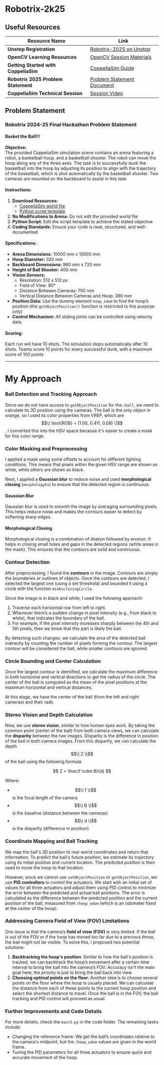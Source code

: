 # Robotrix-2k25

## Useful Resources
| Resource Name                                  | Link                                                                 |
|-----------------------------------------------|----------------------------------------------------------------------|
| **Unstop Registration**                       | [Robotrix-2025 on Unstop](https://unstop.com/hackathons/robotrix-2025-diodexcelerate-2025-ieee-nitk-1265503) |
| **OpenCV Learning Resources**                | [OpenCV Session Materials](https://drive.google.com/drive/folders/1I3onFJ9BmKhO2ySJHbKbqaqb6ShACZez)       |
| **Getting Started with CoppeliaSim**         | [CoppeliaSim Guide](https://docs.google.com/document/d/16T91vF_IcL98n5h6RFddoQVI-fivpbWYlDm_yUQMZ3E/edit?tab=t.0) |
| **Robotrix 2025 Problem Statement**          | [Problem Statement Document](https://docs.google.com/document/d/1vff6XrevOeJcRv-ABr8Lx3oOjOZTUBogC9AZYqRhWjU/edit?tab=t.0#heading=h.bn1tbf9oj3ut) |
| **CoppeliaSim Technical Session**            | [Session Video](https://drive.google.com/file/d/1xbQdN7m91ATBxBm8FzqdT0GL89Kq6rRG/view)                    |

## Problem Statement

### Robotrix 2024-25 Final Hackathon Problem Statement

#### Basket the Ball!!!

**Objective:**  
The provided CoppeliaSim simulation scene contains an arena featuring a robot, a basketball hoop, and a basketball shooter. The robot can move the hoop along any of the three axes. The task is to successfully dunk the basketball into the hoop by adjusting its position to align with the trajectory of the basketball, which is shot automatically by the basketball shooter. Two cameras are mounted on the backboard to assist in this task

#### Instructions:
1. **Download Resources:**
   - [CoppeliaSim world file](#)
   - [Python script template](#)
2. **No Modifications to Arena:** Do not edit the provided world file
3. **Python Script:** Edit the script template to achieve the stated objective
4. **Coding Standards:** Ensure your code is neat, structured, and well-documented

#### Specifications:
- **Arena Dimensions:** 10000 mm x 10000 mm
- **Hoop Diameter:** 320 mm
- **Backboard Dimensions:** 960 mm x 720 mm
- **Height of Ball Shooter:** 400 mm
- **Vision Sensors:**
  - Resolution: 512 x 512 px
  - Field of View: 80°
  - Distance Between Cameras: 700 mm
  - Vertical Distance Between Cameras and Hoop: 390 mm
- **Position Data:** Use the dummy element `hoop_odom` to find the hoop’s position (the `getObjectPosition()` function is restricted to this purpose only)
- **Control Mechanism:** All sliding joints can be controlled using velocity data.

#### Scoring:
Each run will have 10 shots. The simulation stops automatically after 10 shots. Teams score 10 points for every successful dunk, with a maximum score of 100 points


---
# My Approach 

### Ball Detection and Tracking Approach

Since we do not have access to `getObjectPosition` for the `/ball`, we need to calculate its 3D position using the cameras. The ball is the only object in orange, so I used its color properties from VREP, which are $$\( \text{RGB} = (1.00, 0.411, 0.08) \)$$. I converted this into the HSV space because it's easier to create a mask for this color range.

### Color Masking and Preprocessing

I applied a mask using some offsets to account for different lighting conditions. This means that pixels within the given HSV range are shown as white, while others are shown as black.

Next, I applied a **Gaussian blur** to reduce noise and used **morphological closing** (`morphologyEx`) to ensure that the detected region is continuous. 

#### Gaussian Blur

Gaussian blur is used to smooth the image by averaging surrounding pixels. This helps reduce noise and makes the contours easier to detect by softening sharp edges.

#### Morphological Closing

Morphological closing is a combination of dilation followed by erosion. It helps in closing small holes and gaps in the detected regions (white areas in the mask). This ensures that the contours are solid and continuous.

### Contour Detection

After preprocessing, I found the **contours** in the image. Contours are simply the boundaries or outlines of objects. Once the contours are detected, I selected the largest one (using a set threshold) and bounded it using a circle with the function `minEnclosingCircle`.

Since the image is in black and white, I used the following approach:
1. Traverse each horizontal row from left to right.
2. Whenever there’s a sudden change in pixel intensity (e.g., from black to white), that indicates the boundary of the ball.
3. For example, if the pixel intensity increases sharply between the 4th and 5th pixels, then we know that this part is likely the ball.

By detecting such changes, we calculate the area of the detected ball indirectly by counting the number of pixels forming the contour. The largest contour will be considered the ball, while smaller contours are ignored. 

### Circle Bounding and Center Calculation

Once the largest contour is identified, we calculate the maximum difference in both horizontal and vertical directions to get the radius of the circle. The center of the ball is computed as the mean of the pixel positions at the maximum horizontal and vertical distances.

At this stage, we have the center of the ball (from the left and right cameras) and their radii.

### Stereo Vision and Depth Calculation

Now, we use **stereo vision**, similar to how human eyes work. By taking the common point (center of the ball) from both camera views, we can calculate the **disparity** between the two images. Disparity is the difference in position of the ball in both camera images. From this disparity, we can calculate the depth $$\( Z \)$$ of the ball using the following formula:

$$
Z = \frac{f \cdot B}{d}
$$

Where:
- $$\( f \)$$ is the focal length of the camera
- $$\( B \)$$ is the baseline (distance between the cameras)
- $$\( d \)$$ is the disparity (difference in position)

### Coordinate Mapping and Ball Tracking

We map the ball's 3D position to real-world coordinates and return that information. To predict the ball's future position, we estimate its trajectory using its initial position and current location. The predicted position is then used to move the hoop to that location.

However, since we cannot use `setObjectPosition` or `getObjectPosition`, we use **PID controllers** to control the actuators. We start with an initial set of values for all three actuators and adjust them using PID control to minimize the error between the predicted and actual ball positions. The error is calculated as the difference between the predicted position and the current position of the ball, measured from `/hoop_odom` (which is an odometer fixed at the center of the hoop).

### Addressing Camera Field of View (FOV) Limitations

One issue is that the camera’s **field of view (FOV)** is very limited. If the ball is out of the FOV or if the hoop has moved too far due to a previous throw, the ball might not be visible. To solve this, I proposed two potential solutions:

1. **Backtracking the hoop's position**: Similar to how the ball's position is tracked, we can backtrack the hoop’s movement after a certain time interval to bring the ball into the camera’s FOV. Accuracy isn't the main goal here; the priority is just to bring the ball back into view.
2. **Choosing optimal points on the floor**: Another idea is to choose several points on the floor where the hoop is usually placed. We can calculate the distance from each of these points to the current hoop position and select the shortest distance to travel. Once the ball is in the FOV, the ball tracking and PID control will proceed as usual.

### Further Improvements and Code Details

For more details, check the `main3.py` in the code folder. The remaining tasks include:
- Changing the reference frame: We get the ball’s coordinates relative to the camera's midpoint, but the `/hoop_odom` values are given in the world frame. 
- Tuning the PID parameters for all three actuators to ensure quick and accurate movement of the hoop.


